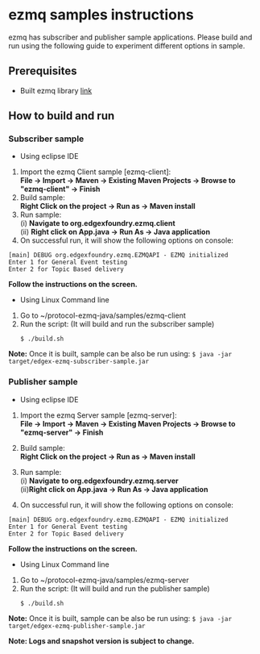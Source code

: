 # ezmq samples instructions

ezmq has subscriber and publisher sample applications. Please build and run using the following guide to experiment different options in sample.

## Prerequisites
 - Built ezmq library [link](./../ezmq/)

## How to build and run
### Subscriber sample
 - Using eclipse IDE
1. Import the ezmq Client sample [ezmq-client]:</br>
   **File -> Import -> Maven -> Existing Maven Projects -> Browse to "ezmq-client" -> Finish**
2. Build sample:</br>
   **Right Click on the project -> Run as -> Maven install**
3. Run sample:</br>
   (i) **Navigate to org.edgexfoundry.ezmq.client**</br>
   (ii) **Right click on App.java -> Run As -> Java application**
4. On successful run, it will show the following options on console:
```
[main] DEBUG org.edgexfoundry.ezmq.EZMQAPI - EZMQ initialized
Enter 1 for General Event testing
Enter 2 for Topic Based delivery
```
 **Follow the instructions on the screen.**

 - Using Linux Command line
1. Go to ~/protocol-ezmq-java/samples/ezmq-client
2. Run the script: (It will build and run the subscriber sample)
   ```
   $ ./build.sh
   ```
**Note:**
Once it is built, sample can be also be run using:
`$ java -jar target/edgex-ezmq-subscriber-sample.jar`

### Publisher sample
- Using eclipse IDE
1. Import the ezmq Server sample [ezmq-server]:</br>
   **File -> Import -> Maven -> Existing Maven Projects -> Browse to "ezmq-server" -> Finish**
2. Build sample:</br>
   **Right Click on the project -> Run as -> Maven install**
3. Run sample:</br>
   (i) **Navigate to org.edgexfoundry.ezmq.server**</br>
   (ii)**Right click on App.java -> Run As -> Java application**

4. On successful run, it will show the following options on console:
```
[main] DEBUG org.edgexfoundry.ezmq.EZMQAPI - EZMQ initialized
Enter 1 for General Event testing
Enter 2 for Topic Based delivery
```
**Follow the instructions on the screen.**

- Using Linux Command line
1. Go to ~/protocol-ezmq-java/samples/ezmq-server
2. Run the script: (It will build and run the publisher sample)
   ```
   $ ./build.sh
   ```
**Note:**
Once it is built, sample can be also be run using:
`$ java -jar target/edgex-ezmq-publisher-sample.jar`

**Note: Logs and snapshot version is subject to change.**
